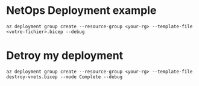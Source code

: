# NetOps Deployment example

```
az deployment group create --resource-group <your-rg> --template-file <votre-fichier>.bicep --debug
```

# Detroy my deployment

```
az deployment group create --resource-group <your-rg> --template-file destroy-vnets.bicep --mode Complete --debug
```
